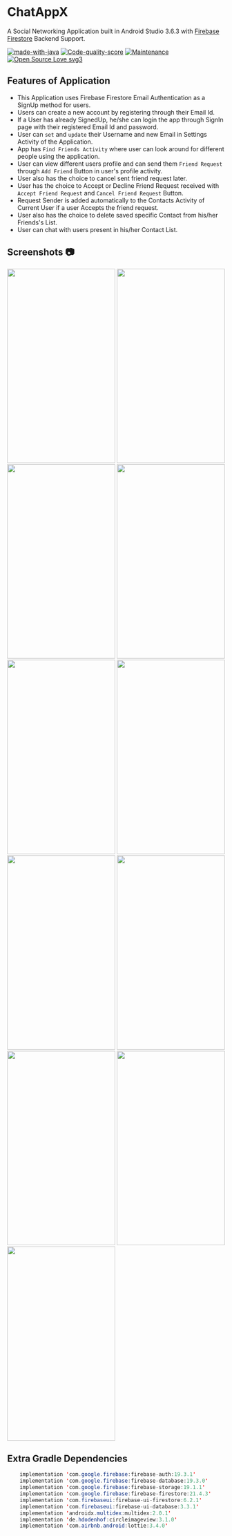 # ChatAppX

A Social Networking Application built in Android Studio 3.6.3 with [Firebase Firestore](https://firebase.google.com/docs/firestore) Backend Support.


[![made-with-java](https://img.shields.io/badge/Made%20with-Java-1f425f.svg)](https://www.oracle.com/java/technologies/)
[![Code-quality-score](https://www.code-inspector.com/project/10479/score/svg)](https://frontend.code-inspector.com/public/project/10479/ChatAppX/dashboard) [![Maintenance](https://img.shields.io/badge/Maintained%3F-yes-green.svg)](https://github.com/himanshuhx/ChatAppX/graphs/commit-activity)  [![Open Source Love svg3](https://badges.frapsoft.com/os/v3/open-source.svg?v=103)](https://github.com/ellerbrock/open-source-badges/)

## Features of Application

- This Application uses Firebase Firestore Email Authentication as a SignUp method for users.
- Users can create a new account by registering through their Email Id.
- If a User has already SignedUp, he/she can login the app through SignIn page with their registered Email Id and password. 
- User can `set` and `update` their Username and new Email in Settings Activity of the Application.
- App has `Find Friends Activity` where user can look around for different people using the application.
- User can view different users profile and can send them `Friend Request` through `Add Friend` Button in user's profile activity.
- User also has the choice to cancel sent friend request later.
- User has the choice to Accept or Decline Friend Request received with `Accept Friend Request` and `Cancel Friend Request` Button.
- Request Sender is added automatically to the Contacts Activity of Current User if a user Accepts the friend request.
- User also has the choice to delete saved specific Contact from his/her Friends's List.
- User can chat with users present in his/her Contact List.

## Screenshots :camera:
<img src="https://user-images.githubusercontent.com/65825310/86353878-a00b7880-bc85-11ea-8926-d9af3b78fe20.png" width="250" height="450"> <img src="https://user-images.githubusercontent.com/65825310/86353921-b4e80c00-bc85-11ea-9593-e3a9f6c9cdfd.png" width="250" height="450">
<img src="https://user-images.githubusercontent.com/65825310/86353978-d21cda80-bc85-11ea-8993-eff54a77c8be.png" width="250" height="450">
<img src="https://user-images.githubusercontent.com/65825310/86354001-e4971400-bc85-11ea-84a3-51b941a2b728.png" width="250" height="450"> <img src="https://user-images.githubusercontent.com/65825310/86354026-ec56b880-bc85-11ea-8679-b3a2f2b97a68.png" width="250" height="450">
<img src="https://user-images.githubusercontent.com/65825310/86354033-eeb91280-bc85-11ea-9a3d-392b5e5e1db4.png" width="250" height="450">
<img src="https://user-images.githubusercontent.com/65825310/86354038-f2e53000-bc85-11ea-88a0-a66df0064601.png" width="250" height="450"> <img src="https://user-images.githubusercontent.com/65825310/86354075-055f6980-bc86-11ea-8162-a22c334f86a9.png" width="250" height="450">
<img src="https://user-images.githubusercontent.com/65825310/86354095-098b8700-bc86-11ea-96f2-1cae6c656a80.png" width="250" height="450">
<img src="https://user-images.githubusercontent.com/65825310/86354092-08f2f080-bc86-11ea-805e-605fadcdbe98.png" width="250" height="450"> <img src="https://user-images.githubusercontent.com/65825310/86354101-0bede100-bc86-11ea-91fd-c134edfdbfa7.png" width="250" height="450">

## Extra Gradle Dependencies
   ```  Java
       implementation 'com.google.firebase:firebase-auth:19.3.1'
       implementation 'com.google.firebase:firebase-database:19.3.0'
       implementation 'com.google.firebase:firebase-storage:19.1.1'
       implementation 'com.google.firebase:firebase-firestore:21.4.3'
       implementation 'com.firebaseui:firebase-ui-firestore:6.2.1'
       implementation 'com.firebaseui:firebase-ui-database:3.3.1'
       implementation 'androidx.multidex:multidex:2.0.1'
       implementation 'de.hdodenhof:circleimageview:3.1.0'
       implementation 'com.airbnb.android:lottie:3.4.0'
